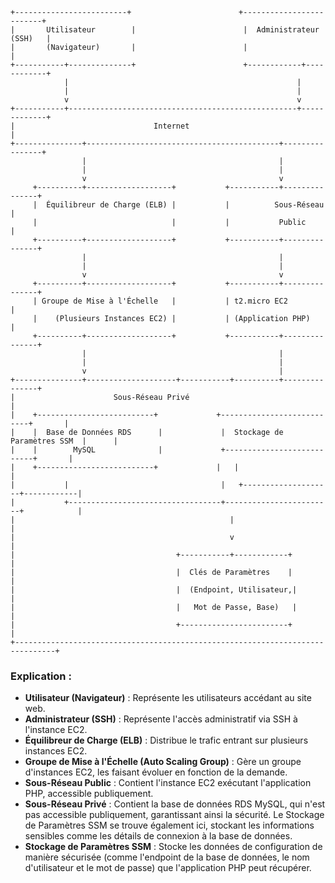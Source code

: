 
```
+-------------------------+                        +-------------------------+
|       Utilisateur        |                        |  Administrateur (SSH)   |
|       (Navigateur)       |                        |                         |
+-----------+--------------+                        +------------+------------+
            |                                                   |
            |                                                   |
            v                                                   v
+-----------+---------------------------------------------------+-------------+
|                               Internet                                     |
+---------------+-------------------------------------------+----------------+
                |                                           |
                |                                           |
                v                                           v
     +----------+-------------------+           +-----------+---------------+
     |  Équilibreur de Charge (ELB) |           |          Sous-Réseau       |
     |                              |           |           Public           |
     +----------+-------------------+           +-----------+---------------+
                |                                           |
                |                                           |
                v                                           v
     +----------+-------------------+           +-----------+---------------+
     | Groupe de Mise à l'Échelle   |           | t2.micro EC2               |
     |    (Plusieurs Instances EC2) |           | (Application PHP)          |
     +----------+-------------------+           +-----------+---------------+
                |                                           |
                |                                           |
                v                                           |
+---------------+--------------------+-----------+----------+---------------+
|                      Sous-Réseau Privé                                            |
|    +--------------------------+             +---------------------------+       |
|    |  Base de Données RDS      |             |  Stockage de Paramètres SSM  |      |
|    |        MySQL              |             +---------------------------+       |
|    +--------------------------+             |   |                                  |
|           |                                  |   +--------------------+------------|
|           +----------------------------------+------------------------+            |
|                                                |                                   |
|                                                v                                   |
|                                    +-----------+------------+                    |
|                                    |  Clés de Paramètres    |                    |
|                                    |  (Endpoint, Utilisateur,|                    |
|                                    |   Mot de Passe, Base)   |                    |
|                                    +------------------------+                    |
+-------------------------------------------------------------------------------+
```

### Explication :
- **Utilisateur (Navigateur)** : Représente les utilisateurs accédant au site web.
- **Administrateur (SSH)** : Représente l'accès administratif via SSH à l'instance EC2.
- **Équilibreur de Charge (ELB)** : Distribue le trafic entrant sur plusieurs instances EC2.
- **Groupe de Mise à l'Échelle (Auto Scaling Group)** : Gère un groupe d'instances EC2, les faisant évoluer en fonction de la demande.
- **Sous-Réseau Public** : Contient l'instance EC2 exécutant l'application PHP, accessible publiquement.
- **Sous-Réseau Privé** : Contient la base de données RDS MySQL, qui n'est pas accessible publiquement, garantissant ainsi la sécurité. Le Stockage de Paramètres SSM se trouve également ici, stockant les informations sensibles comme les détails de connexion à la base de données.
- **Stockage de Paramètres SSM** : Stocke les données de configuration de manière sécurisée (comme l'endpoint de la base de données, le nom d'utilisateur et le mot de passe) que l'application PHP peut récupérer.


